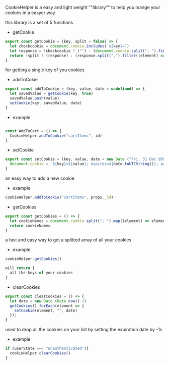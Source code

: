 CookieHelper is a easy and light weight ""library"" to help you mange your cookies in a easyer way 


this library is a set of 5 functions

- getCookie

```javaScript
export const getCookie = (key, split = false) => {
  let checkcookie = document.cookie.includes(`${key}=`)
  let response = !checkcookie ? ("") : (document.cookie.split("; ").find((element) => element.startsWith(`${key}=`)).split("=")[1])
  return !split ? (response) : (response.split(",").filter((element) => element != ""))
}
```
for getting a single key of you cookies

- addToCokie

```javaScript
export const addToCookie = (key, value, date = undefined) => {
  let savedValue = getCookie(key, true)
  savedValue.push(value)
  setCookie(key, savedValue, date)
}
```

- example 

```javaScript

const AddToCart = () => {
  CookieHelper.addToCookie("cartItems", id)
}

```

- setCookie

```javaScript
export const setCookie = (key, value, date = new Date ("Fri, 31 Dec 9999 22:59:59 GMT")) => {
  document.cookie = `${key}=${value}; expires=${date.toUTCString()}; path=/`
}
```

an easy way to add a new cookie

- example

```javaScript
CookieHelper.addToCookie("cartItems", props._id)
```

- getCookies 

```javaScript
export const getCookies = () => {
  let cookieNames = document.cookie.split("; ").map((element) => element.split("=")[0])
  return cookieNames
}
```

a fast and easy way to get a splitted array of all your cookies


- example

```javaScript
cookieHelper.getCookies()

will return {
  all the keys of your cookies
}
```

- clearCookies 

```javaScript
export const clearCookies = () => {
  let date = new Date (Date.now()-1)
  getCookies().forEach(element => {
    setCookie(element, "", date)
  });
}
```

used to drop all the cookies on your list by setting the expiration date by -1s 

- example

```javaScript
if (userState === "unauthenticated"){
  cookieHelper.clearCookies()
}
```
